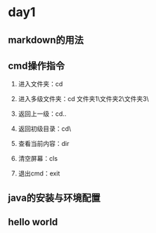 # day1

## markdown的用法

## cmd操作指令

1. 进入文件夹：cd
2. 进入多级文件夹：cd 文件夹1\文件夹2\文件夹3\

3. 返回上一级：cd..
4. 返回初级目录：cd\
5. 查看当前内容：dir
6. 清空屏幕：cls
7. 退出cmd：exit

## java的安装与环境配置

## hello world
